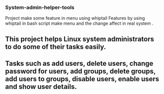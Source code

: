 ### System-admin-helper-tools
Project make some feature in menu using whiptail Features 
by using whiptail in bash script make menu and the change 
affect in real system .

## This project helps Linux system administrators to do some of their tasks easily. 
## Tasks such as add users, delete users, change password for users, add groups, delete groups, add users to groups, disable users, enable users and show user details.
